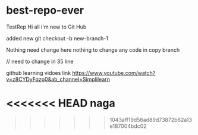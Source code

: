 
# best-repo-ever
TestRep
Hi all i'm new to Git Hub 

added new
git checkout -b new-branch-1

Nothing need change here 
nothing to change any code in copy branch 
<!-- new edit from main branch  -->

// need to change in 35 line   

github learning vidoes link 
https://www.youtube.com/watch?v=z8CYDyFqzp0&ab_channel=Simplilearn 


<<<<<<< HEAD
<value>
naga
</Value> 
=======
>>>>>>> 1043aff19d56ad89d73872b62a13e187004bdc02
